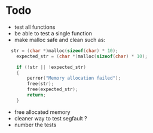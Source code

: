 # Todo

- test all functions
- be able to test a single function
- make malloc safe and clean such as:

```C
  str = (char *)malloc(sizeof(char) * 10);
    expected_str = (char *)malloc(sizeof(char) * 10);

    if (!str || !expected_str)
    {
        perror("Memory allocation failed");
        free(str);
        free(expected_str);
        return;
    }
```

- free allocated memory
- cleaner way to test segfault ?
- number the tests
